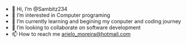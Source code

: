 - 👋 Hi, I’m @Sambitz234
- 👀 I’m interested in Computer programing
- 🌱 I’m currently learning and begining my conputer and coding journey
- 💞️ I’m looking to collaborate on software development
- 📫 How to reach me arielo_moreira@hotmail.com

<!---
Sambitz234/Sambitz234 is a ✨ special ✨ repository because its `README.md` (this file) appears on your GitHub profile.
You can click the Preview link to take a look at your changes.
--->
